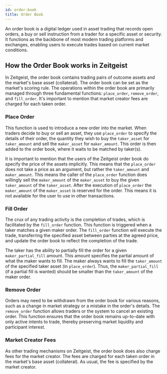 ```yaml
---
id: order-book
title: Order Book
---
```


An order book is a digital ledger used in asset trading that records open
orders, a buy or sell instruction from a trader for a specific asset or
security. It functions as the backbone of most modern trading platforms and
exchanges, enabling users to execute trades based on current market conditions.

## How the Order Book works in Zeitgeist

In Zeitgeist, the order book contains trading pairs of outcome assets and the
market's base asset (collateral). The order book can be set as the market's
scoring rule. The operations within the order book are primarily managed through
three fundamental functions: `place_order`, `remove_order`, and `fill_order`.
It's important to mention that market creator fees are charged for each taken
order.

### Place Order

This function is used to introduce a new order into the market. When traders
decide to buy or sell an asset, they use `place_order` to specify the details of
their order, the quantity they wish to buy the `taker_asset` for `taker_amount`
and sell the `maker_asset` for `maker_amount`. This order is then added to the
order book, where it waits to be matched by taker(s).

It is important to mention that the users of the Zeitgeist order book do specify
the price of the assets implicitly. This means that the `place_order` does not
take a price as an argument, but rather the `taker_amount` and `maker_amount`.
This means the caller of the `place_order` function does willingly sell the
`maker_amount` of the `maker_asset` to buy the given `taker_amount` of the
`taker_asset`. After the execution of `place_order` the `maker_amount` of the
`maker_asset` is reserved for the order. This means it is not available for the
user to use in other transactions.

### Fill Order

The crux of any trading activity is the completion of trades, which is
facilitated by the `fill_order` function. This function is triggered when a
taker matches a given maker order. The `fill_order` function will execute the
trade, transferring the specified asset between parties at the agreed price, and
update the order book to reflect the completion of the trade.

The taker has the ability to partially fill the order for a given
`maker_partial_fill` amount. This amount specifies the partial amount of what
the maker wants to fill. The maker always wants to fill the `taker_amount` of
the specified taker asset (in `place_order`). Thus, the `maker_partial_fill` (if
a partial fill is wanted) should be smaller than the `taker_amount` of the maker
order.

### Remove Order

Orders may need to be withdrawn from the order book for various reasons, such as
a change in market strategy or a mistake in the order's details. The
`remove_order` function allows traders or the system to cancel an existing
order. This function ensures that the order book remains up-to-date with only
active intents to trade, thereby preserving market liquidity and participant
interest.

### Market Creator Fees

As other trading mechanisms on Zeitgeist, the order book does also charge fees
for the market creator. The fees are charged for each taken order in the
market's base asset (collateral). As usual, the fee is specified by the market
creator.
